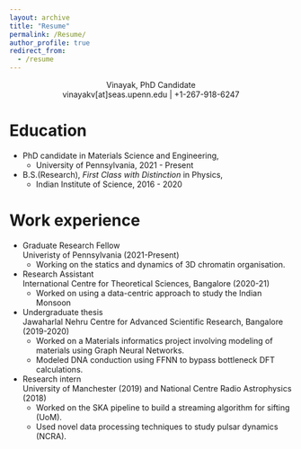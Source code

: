 ```yaml
---
layout: archive
title: "Resume"
permalink: /Resume/
author_profile: true
redirect_from:
  - /resume
---
```


<div align="center"> Vinayak, PhD Candidate </div>
<div align="center"> vinayakv[at]seas.upenn.edu | +1-267-918-6247 </div>

Education
=========
* PhD candidate in Materials Science and Engineering, 
  * University of Pennsylvania, 2021 - Present
* B.S.(Research), *First Class with Distinction* in Physics, 
  * Indian Institute of Science, 2016 - 2020 

Work experience
===============
* Graduate Research Fellow  
  Univeristy of Pennsylvania (2021-Present)
  * Working on the statics and dynamics of 3D chromatin organisation. 
* Research Assistant  
  International Centre for Theoretical Sciences, Bangalore (2020-21)  
  * Worked on using a data-centric approach to study the Indian Monsoon
* Undergraduate thesis  
  Jawaharlal Nehru Centre for Advanced Scientific Research, Bangalore (2019-2020)
  * Worked on a Materials informatics project involving modeling of materials using Graph Neural Networks.
  * Modeled DNA conduction using FFNN to bypass bottleneck DFT calculations.
* Research intern  
  University of Manchester (2019) and National Centre Radio Astrophysics (2018)
  * Worked on the SKA pipeline to build a streaming algorithm for sifting (UoM).
  * Used novel data processing techniques to study pulsar dynamics (NCRA). 
